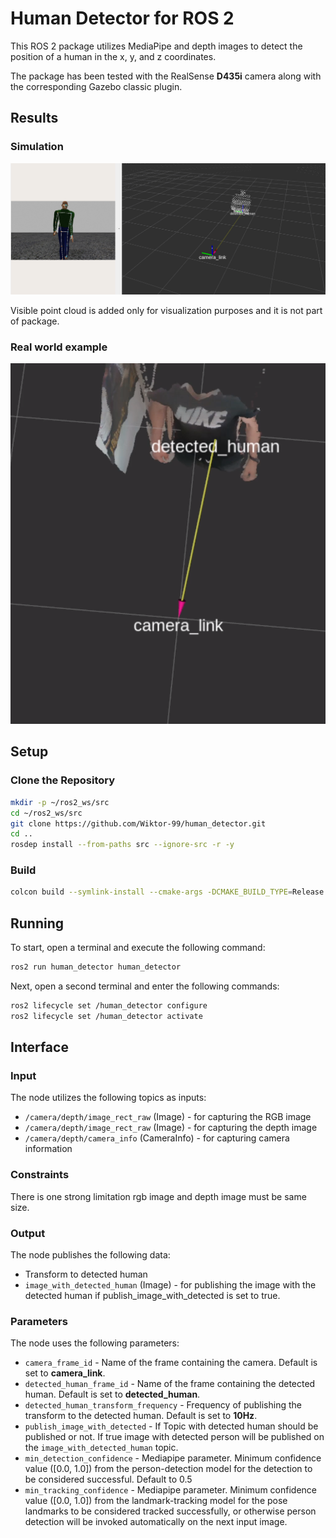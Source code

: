 # Human Detector for ROS 2

This ROS 2 package utilizes MediaPipe and depth images to detect the position of a human in the x, y, and z coordinates.

The package has been tested with the RealSense **D435i** camera along with the corresponding Gazebo classic plugin.

## Results

### Simulation
![detected human](/images/detected_human.png " ")

Visible point cloud is added only for visualization purposes and it is not part of package.

### Real world example
![real world example](/images/real_world_example.png " ")


## Setup

### Clone the Repository
```bash
mkdir -p ~/ros2_ws/src
cd ~/ros2_ws/src
git clone https://github.com/Wiktor-99/human_detector.git
cd ..
rosdep install --from-paths src --ignore-src -r -y

```
### Build

```bash
colcon build --symlink-install --cmake-args -DCMAKE_BUILD_TYPE=Release
```

## Running
To start, open a terminal and execute the following command:
```bash
ros2 run human_detector human_detector
```
Next, open a second terminal and enter the following commands:
```bash
ros2 lifecycle set /human_detector configure
ros2 lifecycle set /human_detector activate
```

## Interface

### Input
The node utilizes the following topics as inputs:
- `/camera/depth/image_rect_raw` (Image) - for capturing the RGB image
- `/camera/depth/image_rect_raw` (Image) - for capturing the depth image
- `/camera/depth/camera_info` (CameraInfo) - for capturing camera information

### Constraints
There is one strong limitation rgb image and depth image must be same size.

### Output
The node publishes the following data:
- Transform to detected human
- `image_with_detected_human` (Image) - for publishing the image with the detected human if publish_image_with_detected is set to true.

### Parameters
The node uses the following parameters:
- `camera_frame_id` - Name of the frame containing the camera. Default is set to **camera_link**.
- `detected_human_frame_id` - Name of the frame containing the detected human. Default is set to **detected_human**.
- `detected_human_transform_frequency` - Frequency of publishing the transform to the detected human. Default is set to **10Hz**.
- `publish_image_with_detected` - If Topic with detected human should be published or not. If true image with detected person will be published on the
`image_with_detected_human` topic.
- `min_detection_confidence` - Mediapipe parameter. Minimum confidence value ([0.0, 1.0]) from the person-detection model for
    the detection to be considered successful. Default to 0.5
- `min_tracking_confidence` - Mediapipe parameter. Minimum confidence value ([0.0, 1.0]) from the landmark-tracking model for
    the pose landmarks to be considered tracked successfully, or otherwise person detection will be invoked automatically on the next input image.
